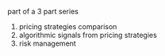 part of a 3 part series
1. pricing strategies comparison
2. algorithmic signals from pricing strategies
3. risk management
